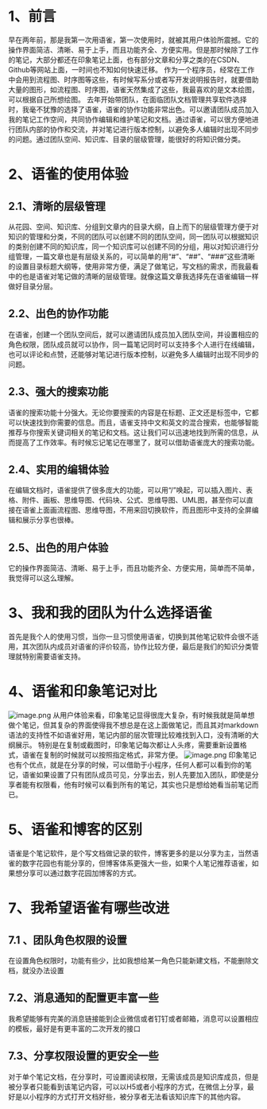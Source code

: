 # 1、前言
早在两年前，那是我第一次用语雀，第一次使用时，就被其用户体验所震撼。它的操作界面简洁、清晰、易于上手，而且功能齐全、方便实用。但是那时候除了工作的笔记，大部分都还在印象笔记上面，也有部分文章和分享之类的在CSDN、Github等网站上面，一时间也不知如何快速迁移。
作为一个程序员，经常在工作中会用到流程图、时序图等这些，有时候写系分或者写开发说明报告时，就要借助大量的图形，如流程图、时序图，语雀天然集成了这些，我最喜欢的是文本绘图，可以根据自己所想绘图。
去年开始带团队，在面临团队文档管理共享软件选择时，我毫不犹豫的选择了语雀，语雀的协作功能非常出色。可以邀请团队成员加入我的笔记工作空间，共同协作编辑和维护笔记和文档。通过语雀，可以很方便地进行团队内部的协作和交流，并对笔记进行版本控制，以避免多人编辑时出现不同步的问题。通过团队空间、知识库、目录的层级管理，能很好的将知识做分类。
# 2、语雀的使用体验
## 2.1、清晰的层级管理
从花园、空间、知识库、分组到文章内的目录大纲，自上而下的层级管理方便于对知识的管理和分类，不同的团队可以创建不同的团队空间，同一团队可以根据知识的类别创建不同的知识库，同一个知识库可以创建不同的分组，用以对知识进行分组管理，一篇文章也是有层级关系的，可以简单的用“#”、“##”、“###”这些清晰的设置目录标题大纲等，使用非常方便，满足了做笔记，写文档的需求，而我最看中的也是语雀对笔记做的清晰的层级管理。就像这篇文章我选择先在语雀编辑一样做好目录分层。
## 2.2、出色的协作功能
在语雀，创建一个团队空间后，就可以邀请团队成员加入团队空间，并设置相应的角色权限，团队成员就可以协作，同一篇笔记同时可以支持多个人进行在线编辑，也可以评论和点赞，还能够对笔记进行版本控制，以避免多人编辑时出现不同步的问题。
## 2.3、强大的搜索功能
语雀的搜索功能十分强大。无论你要搜索的内容是在标题、正文还是标签中，它都可以快速找到你需要的信息。而且，语雀支持中文和英文的混合搜索，也能够智能推荐与你搜索关键词相关的笔记和文档。这让我们可以迅速地找到所需的信息，从而提高了工作效率。有时候忘记笔记在哪里了，就可以借助语雀庞大的搜索功能。
## 2.4、实用的编辑体验
在编辑文档时，语雀提供了很多庞大的功能，可以用“/”唤起，可以插入图片、表格、附件、画板、思维导图、代码块、公式、思维导图、UML图，甚至你可以直接在语雀上面画流程图、思维导图，不用来回切换软件，而且图形中支持的全屏编辑和展示分享也很棒。

## 2.5、出色的用户体验
它的操作界面简洁、清晰、易于上手，而且功能齐全、方便实用，简单而不简单，我觉得可以这么理解。
# 3、我和我的团队为什么选择语雀
首先是我个人的使用习惯，当你一旦习惯使用语雀，切换到其他笔记软件会很不适用，其次团队内成员对语雀的评价较高，协作比较方便，最后是我们的知识分类管理就特别需要语雀支持。
# 4、语雀和印象笔记对比
![image.png](https://canghe666.oss-cn-chengdu.aliyuncs.com/canghe/1677293559813-d8c4449d-82ed-4656-9ab5-e5cf08c0245e.png)
从用户体验来看，印象笔记显得很庞大复杂，有时候我就是简单想做个笔记，但其复杂的界面使得我不想总是在这上面做笔记，而且其对markdown语法的支持性不如语雀好用，笔记内部的层次管理比较难找到入口，没有清晰的大纲展示。
特别是在复制或截图时，印象笔记每次都让人头疼，需要重新设置格式，语雀在复制的时候就可以按照指定格式，非常方便。
![image.png](https://canghe666.oss-cn-chengdu.aliyuncs.com/canghe/1677293754038-4bd357b9-a5be-4de4-a254-fba545232356.png)
印象笔记也有个优点，就是在分享的时候，可以借助于小程序，任何人都可以看到你的笔记，语雀如果设置了只有团队成员可见，分享出去，别人先要加入团队，即使是分享者能有权限看，他有时候可以看到所有的笔记，其实也只是想给她看当前笔记而已。
# 5、语雀和博客的区别
语雀是个笔记软件，是个写文档做记录的软件，博客更多的是以分享为主，当然语雀的数字花园也有能分享的，但博客体系更强大一些，如果个人笔记推荐语雀，如果想分享可以通过数字花园加博客的方式。
# 7、我希望语雀有哪些改进
## 7.1 、团队角色权限的设置
在设置角色权限时，功能有些少，比如我想给某一角色只能新建文档，不能删除文档，就没办法设置
## 7.2、消息通知的配置更丰富一些
我希望能够有完美的消息链接能到企业微信或者钉钉或者邮箱，消息可以设置相应的模板，最好是有更丰富的二次开发的接口
## 7.3、分享权限设置的更安全一些
对于单个笔记文档，在分享时，可设置阅读权限，无需该成员是知识库成员，但是被分享者只能看到该笔记内容，可以以H5或者小程序的方式，在微信上分享，最好是以小程序的方式打开文档好些，被分享者无法看该知识库下的其他内容。
